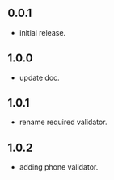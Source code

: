 ## 0.0.1
* initial release.
## 1.0.0
* update doc.
## 1.0.1
* rename required validator.
## 1.0.2
* adding phone validator.
